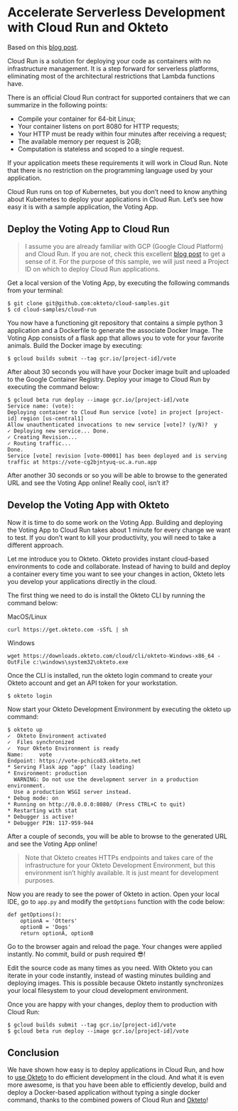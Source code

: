 # Accelerate Serverless Development with Cloud Run and Okteto

Based on this [blog post](https://medium.com/okteto/accelerate-serverless-development-with-cloud-run-and-okteto-33343e4fcbd8).

Cloud Run is a solution for deploying your code as containers with no infrastructure management. It is a step forward for serverless platforms, eliminating most of the architectural restrictions that Lambda functions have.

There is an official Cloud Run contract for supported containers that we can summarize in the following points:

- Compile your container for 64-bit Linux;
- Your container listens on port 8080 for HTTP requests;
- Your HTTP must be ready within four minutes after receiving a request;
- The available memory per request is 2GB;
- Computation is stateless and scoped to a single request.

If your application meets these requirements it will work in Cloud Run. Note that there is no restriction on the programming language used by your application.

Cloud Run runs on top of Kubernetes, but you don’t need to know anything about Kubernetes to deploy your applications in Cloud Run. Let’s see how easy it is with a sample application, the Voting App.

## Deploy the Voting App to Cloud Run

> I assume you are already familiar with GCP (Google Cloud Platform) and Cloud Run. If you are not, check this excellent [blog post](https://medium.com/@aconchillo/google-cloud-run-or-how-to-run-your-static-website-in-5-minutes-and-much-more-dbe8f2804395) to get a sense of it. For the purpose of this sample, we will just need a Project ID on which to deploy Cloud Run applications.

Get a local version of the Voting App, by executing the following commands from your terminal:

```console
$ git clone git@github.com:okteto/cloud-samples.git
$ cd cloud-samples/cloud-run
```

You now have a functioning git repository that contains a simple python 3 application and a Dockerfile to generate the associate Docker Image. The Voting App consists of a flask app that allows you to vote for your favorite animals. Build the Docker image by executing:

```console
$ gcloud builds submit --tag gcr.io/[project-id]/vote
```

After about 30 seconds you will have your Docker image built and uploaded to the Google Container Registry. Deploy your image to Cloud Run by executing the command below:

```console
$ gcloud beta run deploy --image gcr.io/[project-id]/vote
Service name: (vote):
Deploying container to Cloud Run service [vote] in project [project-id] region [us-central1]
Allow unauthenticated invocations to new service [vote]? (y/N)?  y
✓ Deploying new service... Done.
✓ Creating Revision...
✓ Routing traffic...
Done.
Service [vote] revision [vote-00001] has been deployed and is serving traffic at https://vote-cg2bjntyuq-uc.a.run.app
```

After another 30 seconds or so you will be able to browse to the generated URL and see the Voting App online! Really cool, isn’t it?

## Develop the Voting App with Okteto

Now it is time to do some work on the Voting App. Building and deploying the Voting App to Cloud Run takes about 1 minute for every change we want to test. If you don’t want to kill your productivity, you will need to take a different approach.

Let me introduce you to Okteto. Okteto provides instant cloud-based environments to code and collaborate. Instead of having to build and deploy a container every time you want to see your changes in action, Okteto lets you develop your applications directly in the cloud.

The first thing we need to do is install the Okteto CLI by running the command below:

MacOS/Linux

```console
curl https://get.okteto.com -sSfL | sh
```

Windows

```console
wget https://downloads.okteto.com/cloud/cli/okteto-Windows-x86_64 -OutFile c:\windows\system32\okteto.exe
```

Once the CLI is installed, run the okteto login command to create your Okteto account and get an API token for your workstation.

```console
$ okteto login
```

Now start your Okteto Development Environment by executing the okteto up command:

```console
$ okteto up
✓  Okteto Environment activated
✓  Files synchronized
✓  Your Okteto Environment is ready
Name:     vote
Endpoint: https://vote-pchico83.okteto.net
* Serving Flask app "app" (lazy loading)
* Environment: production
  WARNING: Do not use the development server in a production environment.
  Use a production WSGI server instead.
* Debug mode: on
* Running on http://0.0.0.0:8080/ (Press CTRL+C to quit)
* Restarting with stat
* Debugger is active!
* Debugger PIN: 117-959-944
```

After a couple of seconds, you will be able to browse to the generated URL and see the Voting App online!

> Note that Okteto creates HTTPs endpoints and takes care of the infrastructure for your Okteto Development Environment, but this environment isn’t highly available. It is just meant for development purposes.

Now you are ready to see the power of Okteto in action. Open your local IDE, go to `app.py` and modify the `getOptions` function with the code below:

```
def getOptions():
    optionA = 'Otters'
    optionB = 'Dogs'
    return optionA, optionB
```

Go to the browser again and reload the page. Your changes were applied instantly. No commit, build or push required 😎!

Edit the source code as many times as you need. With Okteto you can iterate in your code instantly, instead of wasting minutes building and deploying images. This is possible because Okteto instantly synchronizes your local filesystem to your cloud development environment.

Once you are happy with your changes, deploy them to production with Cloud Run:

```console
$ gcloud builds submit --tag gcr.io/[project-id]/vote
$ gcloud beta run deploy --image gcr.io/[project-id]/vote
```

## Conclusion

We have shown how easy is to deploy applications in Cloud Run, and how to [use Okteto](https://okteto.com) to do efficient development in the cloud. And what it is even more awesome, is that you have been able to efficiently develop, build and deploy a Docker-based application without typing a single docker command, thanks to the combined powers of Cloud Run and [Okteto](https://okteto.com)!
